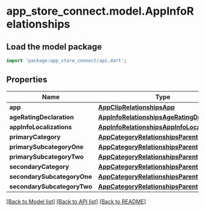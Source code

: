# app_store_connect.model.AppInfoRelationships

## Load the model package
```dart
import 'package:app_store_connect/api.dart';
```

## Properties
Name | Type | Description | Notes
------------ | ------------- | ------------- | -------------
**app** | [**AppClipRelationshipsApp**](AppClipRelationshipsApp.md) |  | [optional] 
**ageRatingDeclaration** | [**AppInfoRelationshipsAgeRatingDeclaration**](AppInfoRelationshipsAgeRatingDeclaration.md) |  | [optional] 
**appInfoLocalizations** | [**AppInfoRelationshipsAppInfoLocalizations**](AppInfoRelationshipsAppInfoLocalizations.md) |  | [optional] 
**primaryCategory** | [**AppCategoryRelationshipsParent**](AppCategoryRelationshipsParent.md) |  | [optional] 
**primarySubcategoryOne** | [**AppCategoryRelationshipsParent**](AppCategoryRelationshipsParent.md) |  | [optional] 
**primarySubcategoryTwo** | [**AppCategoryRelationshipsParent**](AppCategoryRelationshipsParent.md) |  | [optional] 
**secondaryCategory** | [**AppCategoryRelationshipsParent**](AppCategoryRelationshipsParent.md) |  | [optional] 
**secondarySubcategoryOne** | [**AppCategoryRelationshipsParent**](AppCategoryRelationshipsParent.md) |  | [optional] 
**secondarySubcategoryTwo** | [**AppCategoryRelationshipsParent**](AppCategoryRelationshipsParent.md) |  | [optional] 

[[Back to Model list]](../README.md#documentation-for-models) [[Back to API list]](../README.md#documentation-for-api-endpoints) [[Back to README]](../README.md)


